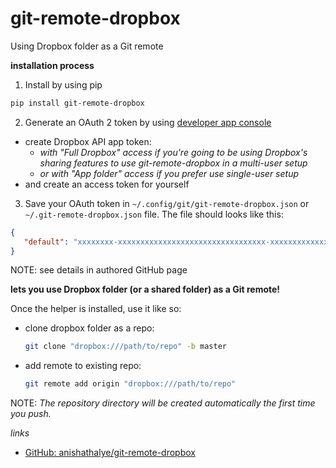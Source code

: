 # git-remote-dropbox
Using Dropbox folder as a Git remote

__installation process__

1) Install by using pip

```bash
pip install git-remote-dropbox
```

2) Generate an OAuth 2 token by using [developer app console](https://www.dropbox.com/developers/apps)
  * create Dropbox API app token:
    * _with "Full Dropbox" access if you're going to be using Dropbox's sharing features to use git-remote-dropbox in a multi-user setup_
    * _or with "App folder" access if you prefer use single-user setup_
  * and create an access token for yourself
 
3) Save your OAuth token in `~/.config/git/git-remote-dropbox.json` or `~/.git-remote-dropbox.json` file.
The file should looks like this:

```json
{
   "default": "xxxxxxxx-xxxxxxxxxxxxxxxxxxxxxxxxxxxxxxxxx-xxxxxxxxxxxxxxxxxxxxx"
}
```

NOTE: see details in authored GitHub page

__lets you use Dropbox folder (or a shared folder) as a Git remote!__

Once the helper is installed, use it like so:

* clone dropbox folder as a repo:
  ```bash
  git clone "dropbox:///path/to/repo" -b master
  ```
* add remote to existing repo:
  ```bash
  git remote add origin "dropbox:///path/to/repo"
  ```

NOTE: _The repository directory will be created automatically the first time you push._

_links_

* [GitHub: anishathalye/git-remote-dropbox](https://github.com/anishathalye/git-remote-dropbox)
